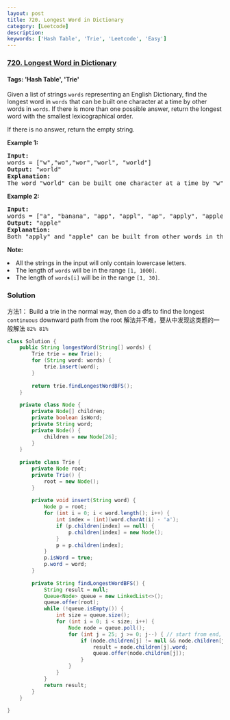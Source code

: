 ```yaml
---
layout: post
title: 720. Longest Word in Dictionary
category: [Leetcode]
description: 
keywords: ['Hash Table', 'Trie', 'Leetcode', 'Easy']
---
```

### [720. Longest Word in Dictionary](https://leetcode.com/problems/longest-word-in-dictionary)

#### Tags: 'Hash Table', 'Trie'

<div class="content__u3I1 question-content__JfgR"><div><p>Given a list of strings <code>words</code> representing an English Dictionary, find the longest word in <code>words</code> that can be built one character at a time by other words in <code>words</code>.  If there is more than one possible answer, return the longest word with the smallest lexicographical order.</p>  If there is no answer, return the empty string.

<p><b>Example 1:</b><br/>
</p><pre><b>Input:</b> 
words = ["w","wo","wor","worl", "world"]
<b>Output:</b> "world"
<b>Explanation:</b> 
The word "world" can be built one character at a time by "w", "wo", "wor", and "worl".
</pre>
<p></p>
<p><b>Example 2:</b><br/>
</p><pre><b>Input:</b> 
words = ["a", "banana", "app", "appl", "ap", "apply", "apple"]
<b>Output:</b> "apple"
<b>Explanation:</b> 
Both "apply" and "apple" can be built from other words in the dictionary. However, "apple" is lexicographically smaller than "apply".
</pre>
<p></p>
<p><b>Note:</b>
</p><li>All the strings in the input will only contain lowercase letters.</li>
<li>The length of <code>words</code> will be in the range <code>[1, 1000]</code>.</li>
<li>The length of <code>words[i]</code> will be in the range <code>[1, 30]</code>.</li>
<p></p></div></div>

### Solution
方法1： Build a trie in the normal way, then do a dfs to find the longest `continuous` downward path from the root
解法并不难，要从中发现这类题的一般解法 `82% 81%`
```java
class Solution {
    public String longestWord(String[] words) {
        Trie trie = new Trie();
        for (String word: words) {
            trie.insert(word);
        }
        
        return trie.findLongestWordBFS();
    }
    
    private class Node {
        private Node[] children;
        private boolean isWord;
        private String word;
        private Node() {
            children = new Node[26];
        }
    }
    
    private class Trie {
        private Node root;
        private Trie() {
            root = new Node();
        }
        
        private void insert(String word) {
            Node p = root;
            for (int i = 0; i < word.length(); i++) {
                int index = (int)(word.charAt(i) - 'a');
                if (p.children[index] == null) {
                    p.children[index] = new Node();
                }
                p = p.children[index];
            }
            p.isWord = true;
            p.word = word;
        }
        
        private String findLongestWordBFS() {
            String result = null;
            Queue<Node> queue = new LinkedList<>();
            queue.offer(root);
            while (!queue.isEmpty()) {
                int size = queue.size();
                for (int i = 0; i < size; i++) {
                    Node node = queue.poll();
                    for (int j = 25; j >= 0; j--) { // start from end, so that if there are two with same length, we get the one with the smallest lexicographical order.
                        if (node.children[j] != null && node.children[j].isWord) {
                            result = node.children[j].word;
                            queue.offer(node.children[j]);
                        }
                    }
                }
            }
            return result;
        }
    }
    
}
```